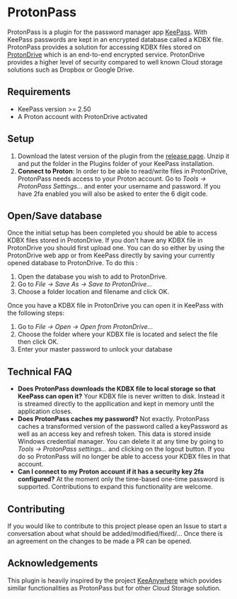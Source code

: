 # ProtonPass
ProtonPass is a plugin for the password manager app [KeePass](https://keepass.info/index.html). With KeePass passwords are kept in an encrypted database called a KDBX file. ProtonPass provides a solution for accessing KDBX files stored on [ProtonDrive](https://proton.me/drive/free) which is an end-to-end encrypted service. ProtonDrive provides a higher level of security  compared to well known Cloud storage solutions such as Dropbox or Google Drive.

## Requirements
- KeePass version >= 2.50
- A Proton account with ProtonDrive activated

## Setup

1. Download the latest version of the plugin from the [release page](https://github.com/dhaven/protonPass/releases). Unzip it and put the folder in the Plugins folder of your KeePass installation.
2. **Connect to Proton**: In order to be able to read/write files in ProtonDrive, ProtonPass needs access to your Proton account. Go to _Tools -> ProtonPass Settings..._ and enter your username and password. If you have 2fa enabled you will also be asked to enter the 6 digit code.

## Open/Save database

Once the initial setup has been completed you should be able to access KDBX files stored in ProtonDrive. If you don't have any KDBX file in ProtonDrive you should first upload one. You can do so either by using the ProtonDrive web app or from KeePass directly by saving your currently opened database to ProtonDrive. To do this :
1. Open the database you wish to add to ProtonDrive.
2. Go to _File -> Save As -> Save to ProtonDrive..._
3. Choose a folder location and filename and click OK.

Once you have a KDBX file in ProtonDrive you can open it in KeePass with the following steps:
1. Go to _File -> Open -> Open from ProtonDrive..._
2. Choose the folder where your KDBX file is located and select the file then click OK.
3. Enter your master password to unlock your database

## Technical FAQ

- **Does ProtonPass downloads the KDBX file to local storage so that KeePass can open it?** Your KDBX file is never written to disk. Instead it is streamed directly to the appllication and kept in memory until the application closes.
- **Does ProtonPass caches my password?** Not exactly. ProtonPass caches a transformed version of the password called a keyPassword as well as an access key and refresh token. This data is stored inside Windows credential manager. You can delete it at any time by going to _Tools -> ProtonPass settings..._ and clicking on the logout button. If you do so ProtonPass will no longer be able to access your KDBX files in that account.
- **Can I connect to my Proton account if it has a security key 2fa configured?** At the moment only the time-based one-time password is supported. Contributions to expand this functionality are welcome.

## Contributing

If you would like to contribute to this project please open an Issue to start a conversation about what should be added/modified/fixed/... Once there is an agreement on the changes to be made a PR can be opened.

## Acknowledgements

This plugin is heavily inspired by the project [KeeAnywhere](https://github.com/Kyrodan/KeeAnywhere/tree/master/KeeAnywhere) which povides similar functionalities as ProtonPass but for other Cloud Storage solution.
